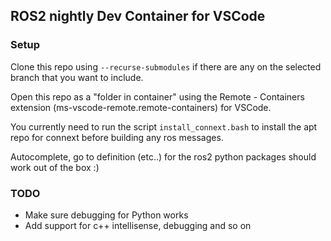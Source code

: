 ## ROS2 nightly Dev Container for VSCode

### Setup

Clone this repo using `--recurse-submodules` if there are any on the selected branch that you want to include.

Open this repo as a "folder in container" using the Remote - Containers extension (ms-vscode-remote.remote-containers) for VSCode.

You currently need to run the script `install_connext.bash` to install the apt repo for connext before building any ros messages.

Autocomplete, go to definition (etc..) for the ros2 python packages should work out of the box :)

### TODO

* Make sure debugging for Python works
* Add support for c++ intellisense, debugging and so on
